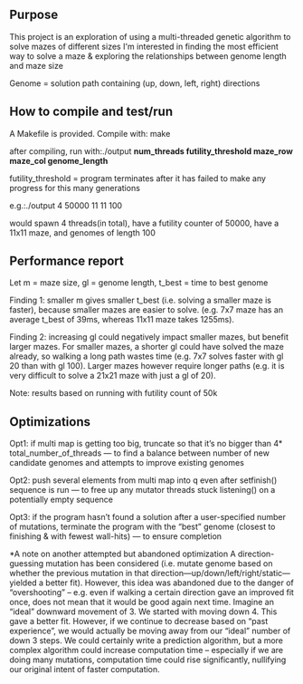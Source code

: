 
## Purpose
This project is an exploration of using a multi-threaded genetic algorithm to solve mazes of different sizes
I'm interested in finding the most efficient way to solve a maze & exploring the relationships between genome length and maze size

Genome = solution path containing (up, down, left, right) directions

## How to compile and test/run

A Makefile is provided. Compile with: make

after compiling, run with:./output **num_threads futility_threshold maze_row maze_col genome_length**

futility_threshold = program terminates after it has failed to make any progress for this many generations


e.g.:./output 4 50000 11 11 100

would spawn 4 threads(in total), have a futility counter of 50000, have a 11x11 maze, and genomes of length 100


## Performance report
Let m = maze size, gl = genome length, t_best = time to best genome

Finding 1: smaller m gives smaller t_best (i.e. solving a smaller maze is faster), because smaller mazes are easier to solve. (e.g. 7x7 maze has an average t_best of 39ms, whereas 11x11 maze takes 1255ms).

Finding 2: increasing gl could negatively impact smaller mazes, but benefit larger mazes. For smaller mazes, a shorter gl could have solved the maze already, so walking a long path wastes time (e.g. 7x7 solves faster with gl 20 than with gl 100). Larger mazes however require longer paths (e.g. it is very difficult to solve a 21x21 maze with just a gl of 20).

Note: results based on running with futility count of 50k

## Optimizations 

Opt1: if multi map is getting too big, truncate so that it’s no bigger than 4* total_number_of_threads — to find a balance between number of new candidate genomes and attempts to improve existing genomes 

Opt2: push several elements from multi map into q even after setfinish() sequence is run — to free up any mutator threads stuck listening() on a potentially empty sequence 

Opt3: if the program hasn’t found a solution after a user-specified number of mutations, terminate the program with the “best” genome (closest to finishing & with fewest wall-hits) — to ensure completion

*A note on another attempted but abandoned optimization 
A direction-guessing mutation has been considered (i.e. mutate genome based on whether the previous mutation in that direction—up/down/left/right/static—yielded a better fit). 
However, this idea was abandoned due to the danger of “overshooting” – e.g. even if walking a certain direction gave an improved fit once, does not mean that it would be good again next time. Imagine an “ideal” downward movement of 3. We started with moving down 4. This gave a better fit. However, if we continue to decrease based on “past experience”, we would actually be moving away from our “ideal” number of down 3 steps. 
We could certainly write a prediction algorithm, but a more complex algorithm could increase computation time – especially if we are doing many mutations, computation time could rise significantly, nullifying our original intent of faster computation. 
